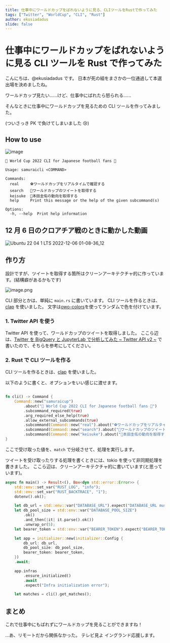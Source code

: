```yaml
---
title: 仕事中にワールドカップをばれないように見る、CLIツールをRustで作ってみた
tags: ["Twitter", "WorldCup", "CLI", "Rust"]
author: ekusiadadus
slide: false
---
```


# 仕事中にワールドカップをばれないように見る CLI ツールを Rust で作ってみた

こんにちは、@ekusiadadus です。
日本が死の組をまさかの一位通過して本選出場を決めましたね。

ワールドカップ見たい......けど、仕事中にばれたら怒られる......

そんなときに仕事中にワールドカップを見るための CLI ツールを作ってみました。

(ついさっき PK で負けてしまいました 😢)

## How to use

![image](https://user-images.githubusercontent.com/70436490/205714489-7e4f5874-f6a8-47f9-98d4-011d3930b49c.png)

```
🌸 World Cup 2022 CLI for Japanese football fans 🌸

Usage: samuraicli <COMMAND>

Commands:
  real     ⚽ワールドカップをリアルタイムで確認する
  search   🥅ワールドカップのツイートを取得する
  keisuke  📣本田圭佑の動向を取得する
  help     Print this message or the help of the given subcommand(s)

Options:
  -h, --help  Print help information
```

## 12 月 6 日のクロアチア戦のときに動かした動画

![Ubuntu 22 04 1 LTS 2022-12-06 01-08-36_12](https://user-images.githubusercontent.com/70436490/205720685-f5692fd6-34fa-420a-ae3b-65e4b41c4429.gif)

## 作り方

設計ですが、ツイートを取得する箇所はクリーンアーキテクチャ的に作っています。(結構癖があるかもです)

![image.png](https://qiita-image-store.s3.ap-northeast-1.amazonaws.com/0/905557/3b6d343d-b398-c6c2-076c-019afc13f3ff.png)

CLI 部分とかは、単純に `main.rs` に書いています。
CLI ツールを作るときは、[clap](https://crates.io/crates/clap) を使いました。
文字は[owo-colors](https://crates.io/crates/owo-colors)を使ってランダムで色を付けています。

### 1. Twitter API を使う

Twitter API を使って、ワールドカップのツイートを取得しました。
ここら辺は、[Twitter を BigQuery と JupyterLab で分析してみた ~ Twitter API v2 ~](https://zenn.dev/ekusiadadus/articles/twitter_bigquery_jupyterlab1) で書いたので、そちらを参考にしてください。

### 2. Rust で CLI ツールを作る

CLI ツールを作るときは、[clap](https://crates.io/crates/clap) を使いました。

以下のように書くと、オプションをいい感じに渡せます。

```rust

fn cli() -> Command {
    Command::new("samuraicup")
        .about("🌸 World Cup 2022 CLI for Japanese football fans 🌸")
        .subcommand_required(true)
        .arg_required_else_help(true)
        .allow_external_subcommands(true)
        .subcommand(Command::new("real").about("⚽ワールドカップをリアルタイムで確認する"))
        .subcommand(Command::new("search").about("🥅ワールドカップのツイートを取得する"))
        .subcommand(Command::new("keisuke").about("📣本田圭佑の動向を取得する"))
}

```

ここで受け取った値を、`match` で分岐させて、処理を実行します。

ツイートを受け取ったりする処理を書くときには、tokio を使って非同期処理を書きました。
ここら辺は、クリーンアーキテクチャ的に書いています(と思っています)。

```rust
async fn main() -> Result<(), Box<dyn std::error::Error>> {
    std::env::set_var("RUST_LOG", "info");
    std::env::set_var("RUST_BACKTRACE", "1");
    dotenv().ok();

    let db_url = std::env::var("DATABASE_URL").expect("DATABASE_URL must be set");
    let db_pool_size = std::env::var("DATABASE_POOL_SIZE")
        .ok()
        .and_then(|it| it.parse().ok())
        .unwrap_or(5);
    let bearer_token = std::env::var("BEARER_TOKEN").expect("BEARER_TOKEN not set");

    let app = initializer::new(initializer::Config {
        db_url: db_url,
        db_pool_size: db_pool_size,
        bearer_token: bearer_token,
    })
    .await;

    app.infras
        .ensure_initialized()
        .await
        .expect("Infra initialization error");

    let matches = cli().get_matches();
```

## まとめ

これで仕事中にもばれずにワールドカップを見ることができますね！

...あ、リモートだから関係なかった。
テレビ見よ
イングランド応援します。
